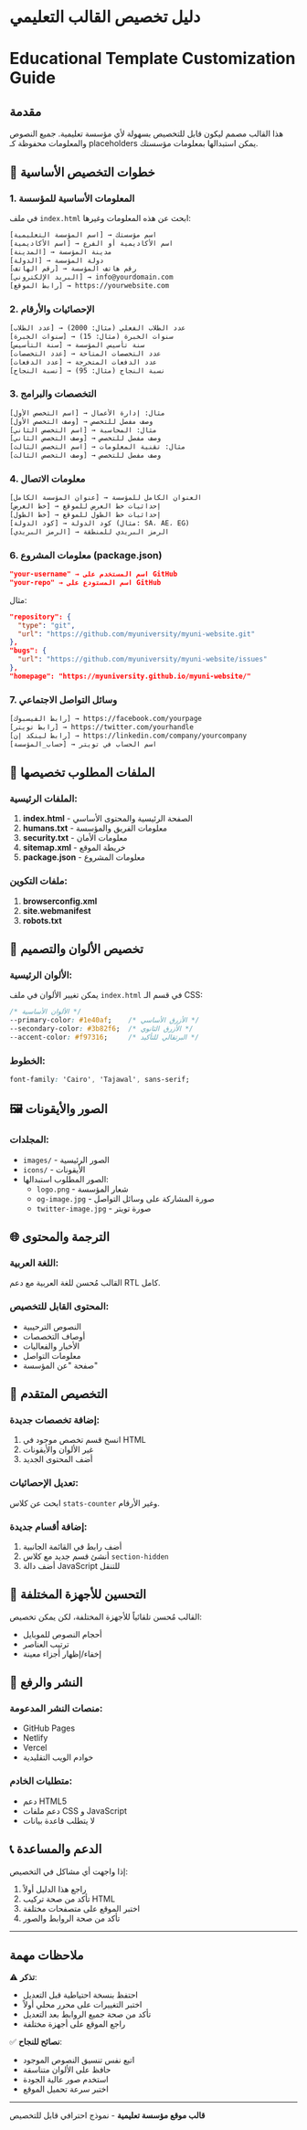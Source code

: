 # دليل تخصيص القالب التعليمي
# Educational Template Customization Guide

## مقدمة
هذا القالب مصمم ليكون قابل للتخصيص بسهولة لأي مؤسسة تعليمية. جميع النصوص والمعلومات محفوظة كـ placeholders يمكن استبدالها بمعلومات مؤسستك.

## 🔧 خطوات التخصيص الأساسية

### 1. المعلومات الأساسية للمؤسسة

في ملف `index.html` ابحث عن هذه المعلومات وغيرها:

```html
[اسم المؤسسة التعليمية] → اسم مؤسستك
[اسم الأكاديمية] → اسم الأكاديمية أو الفرع
[المدينة] → مدينة المؤسسة
[الدولة] → دولة المؤسسة
[رقم الهاتف] → رقم هاتف المؤسسة
[البريد الإلكتروني] → info@yourdomain.com
[رابط الموقع] → https://yourwebsite.com
```

### 2. الإحصائيات والأرقام

```html
[عدد الطلاب] → عدد الطلاب الفعلي (مثال: 2000)
[سنوات الخبرة] → سنوات الخبرة (مثال: 15)
[سنة التأسيس] → سنة تأسيس المؤسسة
[عدد التخصصات] → عدد التخصصات المتاحة
[عدد الدفعات] → عدد الدفعات المتخرجة
[نسبة النجاح] → نسبة النجاح (مثال: 95)
```

### 3. التخصصات والبرامج

```html
[اسم التخصص الأول] → مثال: إدارة الأعمال
[وصف التخصص الأول] → وصف مفصل للتخصص
[اسم التخصص الثاني] → مثال: المحاسبة
[وصف التخصص الثاني] → وصف مفصل للتخصص
[اسم التخصص الثالث] → مثال: تقنية المعلومات
[وصف التخصص الثالث] → وصف مفصل للتخصص
```

### 4. معلومات الاتصال

```html
[عنوان المؤسسة الكامل] → العنوان الكامل للمؤسسة
[خط العرض] → إحداثيات خط العرض للموقع
[خط الطول] → إحداثيات خط الطول للموقع
[كود الدولة] → كود الدولة (مثال: SA، AE، EG)
[الرمز البريدي] → الرمز البريدي للمنطقة
```

### 6. معلومات المشروع (package.json)

```json
"your-username" → اسم المستخدم على GitHub
"your-repo" → اسم المستودع على GitHub
```

مثال:
```json
"repository": {
  "type": "git",
  "url": "https://github.com/myuniversity/myuni-website.git"
},
"bugs": {
  "url": "https://github.com/myuniversity/myuni-website/issues"
},
"homepage": "https://myuniversity.github.io/myuni-website/"
```

### 7. وسائل التواصل الاجتماعي

```html
[رابط الفيسبوك] → https://facebook.com/yourpage
[رابط تويتر] → https://twitter.com/yourhandle
[رابط لينكد إن] → https://linkedin.com/company/yourcompany
[حساب_المؤسسة] → اسم الحساب في تويتر
```

## 📝 الملفات المطلوب تخصيصها

### الملفات الرئيسية:
1. **index.html** - الصفحة الرئيسية والمحتوى الأساسي
2. **humans.txt** - معلومات الفريق والمؤسسة
3. **security.txt** - معلومات الأمان
4. **sitemap.xml** - خريطة الموقع
5. **package.json** - معلومات المشروع

### ملفات التكوين:
1. **browserconfig.xml**
2. **site.webmanifest**
3. **robots.txt**

## 🎨 تخصيص الألوان والتصميم

### الألوان الرئيسية:
يمكن تغيير الألوان في ملف `index.html` في قسم الـ CSS:

```css
/* الألوان الأساسية */
--primary-color: #1e40af;    /* الأزرق الأساسي */
--secondary-color: #3b82f6;  /* الأزرق الثانوي */
--accent-color: #f97316;     /* البرتقالي للتأكيد */
```

### الخطوط:
```css
font-family: 'Cairo', 'Tajawal', sans-serif;
```

## 🖼️ الصور والأيقونات

### المجلدات:
- `images/` - الصور الرئيسية
- `icons/` - الأيقونات
- الصور المطلوب استبدالها:
  - `logo.png` - شعار المؤسسة
  - `og-image.jpg` - صورة المشاركة على وسائل التواصل
  - `twitter-image.jpg` - صورة تويتر

## 🌐 الترجمة والمحتوى

### اللغة العربية:
القالب مُحسن للغة العربية مع دعم RTL كامل.

### المحتوى القابل للتخصيص:
- النصوص الترحيبية
- أوصاف التخصصات
- الأخبار والفعاليات
- معلومات التواصل
- صفحة "عن المؤسسة"

## 🔧 التخصيص المتقدم

### إضافة تخصصات جديدة:
1. انسخ قسم تخصص موجود في HTML
2. غير الألوان والأيقونات
3. أضف المحتوى الجديد

### تعديل الإحصائيات:
ابحث عن كلاس `stats-counter` وغير الأرقام.

### إضافة أقسام جديدة:
1. أضف رابط في القائمة الجانبية
2. أنشئ قسم جديد مع كلاس `section-hidden`
3. أضف دالة JavaScript للتنقل

## 📱 التحسين للأجهزة المختلفة

القالب مُحسن تلقائياً للأجهزة المختلفة، لكن يمكن تخصيص:
- أحجام النصوص للموبايل
- ترتيب العناصر
- إخفاء/إظهار أجزاء معينة

## 🚀 النشر والرفع

### منصات النشر المدعومة:
- GitHub Pages
- Netlify
- Vercel
- خوادم الويب التقليدية

### متطلبات الخادم:
- دعم HTML5
- دعم ملفات CSS و JavaScript
- لا يتطلب قاعدة بيانات

## 📞 الدعم والمساعدة

إذا واجهت أي مشاكل في التخصيص:

1. راجع هذا الدليل أولاً
2. تأكد من صحة تركيب HTML
3. اختبر الموقع على متصفحات مختلفة
4. تأكد من صحة الروابط والصور

---

## ملاحظات مهمة

⚠️ **تذكر**:
- احتفظ بنسخة احتياطية قبل التعديل
- اختبر التغييرات على محرر محلي أولاً
- تأكد من صحة جميع الروابط بعد التعديل
- راجع الموقع على أجهزة مختلفة

✅ **نصائح للنجاح**:
- اتبع نفس تنسيق النصوص الموجود
- حافظ على الألوان متناسقة
- استخدم صور عالية الجودة
- اختبر سرعة تحميل الموقع

---

**قالب موقع مؤسسة تعليمية** - نموذج احترافي قابل للتخصيص